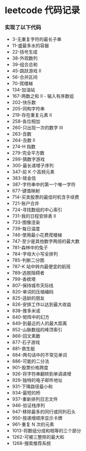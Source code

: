 # leetcode 代码记录
### 实现了以下代码
-  3-无重复字符的最长子串
-  11-盛最多水的容器
-  22-括号生成
-  38-外观数列
-  39-组合总和
-  45-跳跃游戏 II
-  56-合并区间
-  70-爬楼梯
-  134-加油站
-  167-两数之和 II - 输入有序数组
-  202-快乐数
-  205-同构字符串
-  219-存在重复元素 II
-  258-各位相加
-  260-只出现一次的数字 III
-  263-丑数
-  264-丑数 II
-  274-H 指数
-  279-完全平方数
-  299-猜数字游戏
-  300-最长递增子序列
-  347-前 K 个高频元素
-  383-赎金信
-  387-字符串中的第一个唯一字符
-  677-键值映射
-  714-买卖股票的最佳时机含手续费
-  721-账户合并
-  724-寻找数组的中心索引
-  731-我的日程安排表 II
-  733-图像渲染
-  739-每日温度
-  746-使用最小花费爬楼梯
-  747-至少是其他数字两倍的最大数
-  781-森林中的兔子
-  784-字母大小写全排列
-  785-判断二分图
-  787-K 站中转内最便宜的航班
-  789-逃脱阻碍者
-  799-香槟塔
-  807-保持城市天际线
-  820-单词的压缩编码
-  825-适龄的朋友
-  826-安排工作以达到最大收益
-  838-推多米诺
-  840-矩阵中的幻方
-  849-到最近的人的最大距离
-  852-山脉数组的峰顶索引
-  866-回文素数
-  877-石子游戏
-  881-救生艇
-  884-两句话中的不常见单词
-  886-可能的二分法
-  901-股票价格跨度
-  926-将字符串翻转到单调递增
-  929-独特的电子邮件地址
-  931-下降路径最小和
-  934-最短的桥
-  937-重新排列日志文件
-  946-验证栈序列
-  947-移除最多的同行或同列石头
-  950-按递增顺序显示卡牌
-  961-重复 N 次的元素
-  1013-将数组分成和相等的三个部分
-  1262-可被三整除的最大和
-  1268-搜索推荐系统